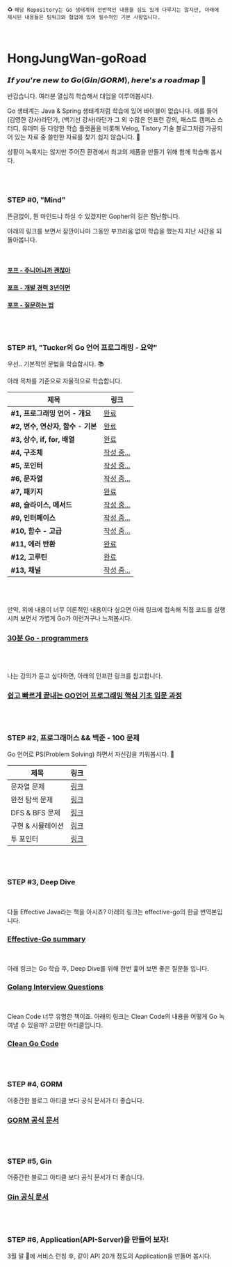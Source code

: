 ♻ `해당 Repository는 Go 생태계의 전반적인 내용을 심도 있게 다루지는 않지만, 아래에 제시된 내용들은 팀워크와 협업에 있어 필수적인 기본 사항입니다.`

<br>

# HongJungWan-goRoad

### 𝙄𝙛 𝙮𝙤𝙪'𝙧𝙚 𝙣𝙚𝙬 𝙩𝙤 𝙂𝙤(𝙂𝙞𝙣/𝙂𝙊𝙍𝙈), 𝙝𝙚𝙧𝙚'𝙨 𝙖 𝙧𝙤𝙖𝙙𝙢𝙖𝙥 🛫

반갑습니다. 여러분 열심히 학습해서 대업을 이루어봅시다. <br>

Go 생태계는 Java & Spring 생태계처럼 학습에 있어 바이블이 없습니다. 예를 들어 (김영한 강사)라던가, (백기선 강사)라던가 그 외 수많은 인프런 강의, 패스트 캠퍼스 스터디, 유데미 등 다양한 학습 플랫폼을 비롯해 Velog, Tistory 기술 블로그처럼 가공되어 있는 자료 중 쓸만한 자료를 찾기 쉽지 않습니다.  🤔

상황이 녹록지는 않지만 주어진 환경에서 최고의 제품을 만들기 위해 함께 학습해 봅시다.

<br><br>

### STEP #0, "Mind"

뜬금없이, 뭔 마인드냐 하실 수 있겠지만 Gopher의 길은 험난합니다.

아래의 링크를 보면서 잠깐이나마 그동안 부끄러움 없이 학습을 했는지 지난 시간을 되돌아봅니다.

<br>

#### [포프 - 주니어니까 괜찮아](https://www.youtube.com/watch?v=xrtrSdybVmE&list=PLW_uvsSPlijvEGUPKXOTPaJFlSAZ12Tfy)

#### [포프 - 개발 경력 3년이면](https://www.youtube.com/watch?v=ie2epvAsAGE&list=PLW_uvsSPlijvEGUPKXOTPaJFlSAZ12Tfy&index=2)

#### [포프 - 질문하는 법](https://www.youtube.com/watch?v=LjcMes6LJHs)

<br><br>

### STEP #1, "Tucker의 Go 언어 프로그래밍 - 요약"

우선.. 기본적인 문법을 학습합시다. 📚

아래 목차를 기준으로 자율적으로 학습합니다.

| 제목                       | 링크                                                                                                                                                           |
|--------------------------|--------------------------------------------------------------------------------------------------------------------------------------------------------------|
| **#1, 프로그래밍 언어 - 개요**    | [완료](https://github.com/HongJungWan/HongJungWan-goRoad/blob/main/go/%ED%94%84%EB%A1%9C%EA%B7%B8%EB%9E%98%EB%B0%8D_%EC%96%B8%EC%96%B4_%EA%B0%9C%EC%9A%94.md)  |
| **#2, 변수, 연산자, 함수 - 기본** | [완료](https://github.com/HongJungWan/HongJungWan-goRoad/blob/main/go/%EB%B3%80%EC%88%98_%EC%97%B0%EC%82%B0%EC%9E%90_%ED%95%A8%EC%88%98_%EA%B8%B0%EB%B3%B8.md) |
| **#3, 상수, if, for, 배열**  | [완료](https://github.com/HongJungWan/HongJungWan-goRoad/blob/main/go/%EC%83%81%EC%88%98_if_for_%EB%B0%B0%EC%97%B4.md)                                         |
| **#4, 구조체**              | [작성 중...]()                                                                                                                                                  |
| **#5, 포인터**              | [작성 중...]()                                                                                                                                                  |
| **#6, 문자열**              | [작성 중...]()                                                                                                                                                  |
| **#7, 패키지**              | [완료](https://github.com/HongJungWan/HongJungWan-goRoad/blob/main/go/%ED%8C%A8%ED%82%A4%EC%A7%80.md)                                                          |
| **#8, 슬라이스, 메서드**        | [작성 중...]()                                                                                                                                                  |
| **#9, 인터페이스**            | [작성 중...]()                                                                                                                                                  |
| **#10, 함수 - 고급**         | [작성 중...]()                                                                                                                                                  |
| **#11, 에러 반환**           | [완료](https://github.com/HongJungWan/HongJungWan-goRoad/blob/main/go/%EC%97%90%EB%9F%AC_%EB%B0%98%ED%99%98.md)                                                |
| **#12, 고루틴**             | [완료](https://github.com/HongJungWan/HongJungWan-goRoad/blob/main/go/%EA%B3%A0%EB%A3%A8%ED%8B%B4.md)                                                                                                                                                       |
| **#13, 채널**              | [작성 중...]()                                                                                                                                                  |

<br><br>

만약, 위에 내용이 너무 이론적인 내용이다 싶으면 아래 링크에 접속해 직접 코드를 실행시켜 보면서 가볍게 Go가 이런거구나 느껴봅시다.

### [30분 Go - programmers](https://school.programmers.co.kr/learn/courses/13/13-30%EB%B6%84-go)

<br><br>

나는 강의가 듣고 싶다하면, 아래의 인프런 링크를 참고합니다.

### [쉽고 빠르게 끝내는 GO언어 프로그래밍 핵심 기초 입문 과정](https://www.inflearn.com/course/go%EC%96%B8%EC%96%B4#curriculum)


<br><br>

### STEP #2, 프로그래머스 && 백준 - 100 문제

Go 언어로 PS(Problem Solving) 하면서 자신감을 키워봅시다. 🧐

| 제목           | 링크                                               |
|--------------|--------------------------------------------------|
| 문자열 문제       | [링크](https://www.acmicpc.net/workbook/view/9432) |
| 완전 탐색 문제     | [링크](https://www.acmicpc.net/workbook/view/7770) |
| DFS & BFS 문제 | [링크](https://www.acmicpc.net/workbook/view/1833) |
| 구현 & 시뮬레이션   | [링크](https://www.acmicpc.net/workbook/view/9730) |
| 투 포인터        | [링크](https://www.acmicpc.net/workbook/view/13376) |

<br><br>

### STEP #3, Deep Dive

<br>

다들 Effective Java라는 책을 아시죠? 아래의 링크는 effective-go의 한글 번역본입니다.

### [Effective-Go summary](https://github.com/HongJungWan/effective-go/blob/master/SUMMARY.md)

<br>

아래 링크는 Go 학습 후, Deep Dive를 위해 한번 훑어 보면 좋은 질문들 입니다.

### [Golang Interview Questions](https://www.interviewbit.com/golang-interview-questions/)

<br>

Clean Code 너무 유명한 책이죠. 아래의 링크는 Clean Code의 내용을 어떻게 Go 녹여낼 수 있을까? 고민한 아티클입니다.

### [Clean Go Code](https://github.com/Pungyeon/clean-go-article?tab=readme-ov-file#Test-Driven-Development)

<br><br>

### STEP #4, GORM

어중간한 블로그 아티클 보다 공식 문서가 더 좋습니다.

### [GORM 공식 문서](https://gorm.io/docs/index.html)

<br><br>

### STEP #5, Gin

어중간한 블로그 아티클 보다 공식 문서가 더 좋습니다.

### [Gin 공식 문서](https://gin-gonic.com/ko-kr/docs/examples/)

<br><br>

### STEP #6, Application(API-Server)을 만들어 보자!

3월 말 🤔에 서비스 런칭 후, 같이 API 20개 정도의 Application을 만들어 봅시다.

<br><br>